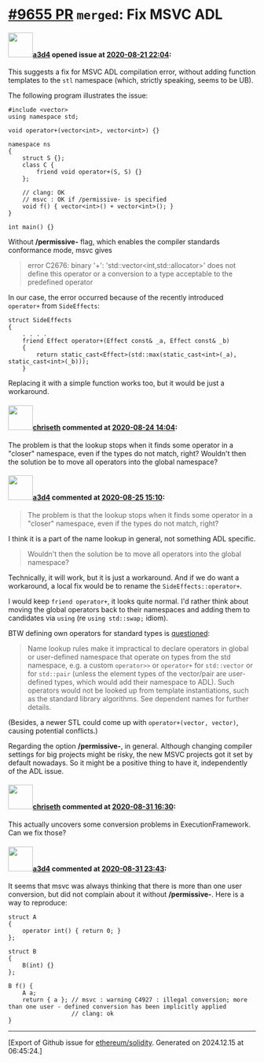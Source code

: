 # [\#9655 PR](https://github.com/ethereum/solidity/pull/9655) `merged`: Fix MSVC ADL

#### <img src="https://avatars.githubusercontent.com/u/60588784?v=4" width="50">[a3d4](https://github.com/a3d4) opened issue at [2020-08-21 22:04](https://github.com/ethereum/solidity/pull/9655):

This suggests a fix for MSVC ADL compilation error, without adding function templates to the `stl` namespace (which, strictly speaking, seems to be UB).

The following program illustrates the issue:
```
#include <vector>
using namespace std;

void operator+(vector<int>, vector<int>) {}

namespace ns
{
    struct S {};
    class C {
        friend void operator+(S, S) {}
    };

    // clang: OK
    // msvc : OK if /permissive- is specified
    void f() { vector<int>() + vector<int>(); }
}

int main() {}
```

Without **/permissive-** flag, which enables the compiler standards conformance mode, msvc gives
> error C2676: binary '+': 'std::vector<int,std::allocator<int>>' does not define this operator or a conversion to a type acceptable to the predefined operator 

In our case, the error occurred because of the recently introduced `operator+` from `SideEffects`:
```
struct SideEffects
{
    . . . .
    friend Effect operator+(Effect const& _a, Effect const& _b)
    {
        return static_cast<Effect>(std::max(static_cast<int>(_a), static_cast<int>(_b)));
    }
```
Replacing it with a simple function works too, but it would be just a workaround.


#### <img src="https://avatars.githubusercontent.com/u/9073706?v=4" width="50">[chriseth](https://github.com/chriseth) commented at [2020-08-24 14:04](https://github.com/ethereum/solidity/pull/9655#issuecomment-679147603):

The problem is that the lookup stops when it finds some operator in a "closer" namespace, even if the types do not match, right? Wouldn't then the solution be to move all operators into the global namespace?

#### <img src="https://avatars.githubusercontent.com/u/60588784?v=4" width="50">[a3d4](https://github.com/a3d4) commented at [2020-08-25 15:10](https://github.com/ethereum/solidity/pull/9655#issuecomment-680085477):

> The problem is that the lookup stops when it finds some operator in a "closer" namespace, even if the types do not match, right? 

I think it is a part of the name lookup in general, not something ADL specific.

> Wouldn't then the solution be to move all operators into the global namespace?

Technically, it will work, but it is just a workaround. And if we do want a workaround, a local fix would be to rename the `SideEffects::operator+`.

I would keep `friend operator+`, it looks quite normal. I'd rather think about moving the global operators back to their namespaces and adding them to candidates via `using` (re `using std::swap;` idiom).

BTW defining own operators for standard types is [questioned](https://en.cppreference.com/w/cpp/language/adl):

> Name lookup rules make it impractical to declare operators in global or user-defined namespace that operate on types from the std namespace, e.g. a custom `operator>>` or `operator+` for `std::vector` or for `std::pair` (unless the element types of the vector/pair are user-defined types, which would add their namespace to ADL). Such operators would not be looked up from template instantiations, such as the standard library algorithms. See dependent names for further details.

(Besides, a newer STL could come up with `operator+(vector, vector)`, causing potential conflicts.)

Regarding the option **/permissive-**, in general. Although changing compiler settings for big projects might be risky, the new MSVC projects got it set by default nowadays. So it might be a positive thing to have it, independently of the ADL issue.

#### <img src="https://avatars.githubusercontent.com/u/9073706?v=4" width="50">[chriseth](https://github.com/chriseth) commented at [2020-08-31 16:30](https://github.com/ethereum/solidity/pull/9655#issuecomment-683887757):

This actually uncovers some conversion problems in ExecutionFramework. Can we fix those?

#### <img src="https://avatars.githubusercontent.com/u/60588784?v=4" width="50">[a3d4](https://github.com/a3d4) commented at [2020-08-31 23:43](https://github.com/ethereum/solidity/pull/9655#issuecomment-684104725):

It seems that msvc was always thinking that there is more than one user conversion, but did not complain about it without **/permissive-**. Here is a way to reproduce:

```
struct A
{
    operator int() { return 0; }
};

struct B
{
    B(int) {}
};

B f() {
    A a;
    return { a }; // msvc : warning C4927 : illegal conversion; more than one user - defined conversion has been implicitly applied
                  // clang: ok
}
```


-------------------------------------------------------------------------------



[Export of Github issue for [ethereum/solidity](https://github.com/ethereum/solidity). Generated on 2024.12.15 at 06:45:24.]
